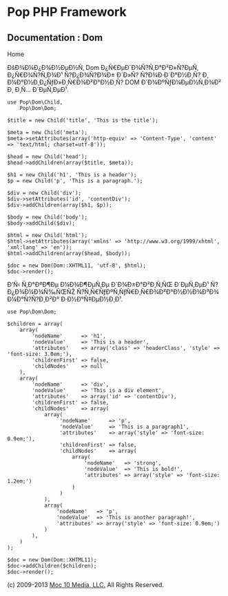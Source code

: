 Pop PHP Framework
=================

Documentation : Dom
-------------------

Home

ÐšÐ¾Ð¼Ð¿Ð¾Ð½ÐµÐ½Ñ‚ Dom Ð¿Ñ€ÐµÐ´Ð¾Ñ?Ñ‚Ð°Ð²Ð»Ñ?ÐµÑ‚ Ð¿Ñ€Ð¾Ñ?Ñ‚Ð¾Ð¹
Ñ?Ð¿Ð¾Ñ?Ð¾Ð± Ð´Ð»Ñ? Ñ?Ð¾Ð·Ð´Ð°Ð½Ð¸Ñ? Ð¸ Ð¼Ð°Ð½Ð¸Ð¿ÑƒÐ»Ð¸Ñ€Ð¾Ð²Ð°Ð½Ð¸Ñ?
DOM Ð´Ð¾ÐºÑƒÐ¼ÐµÐ½Ñ‚Ð¾Ð² Ð¸ Ð¸Ñ… Ð´ÐµÑ‚ÐµÐ¹.

    use Pop\Dom\Child,
        Pop\Dom\Dom;

    $title = new Child('title', 'This is the title');

    $meta = new Child('meta');
    $meta->setAttributes(array('http-equiv' => 'Content-Type', 'content' => 'text/html; charset=utf-8'));

    $head = new Child('head');
    $head->addChildren(array($title, $meta));

    $h1 = new Child('h1', 'This is a header');
    $p = new Child('p', 'This is a paragraph.');

    $div = new Child('div');
    $div->setAttributes('id', 'contentDiv');
    $div->addChildren(array($h1, $p));

    $body = new Child('body');
    $body->addChild($div);

    $html = new Child('html');
    $html->setAttributes(array('xmlns' => 'http://www.w3.org/1999/xhtml', 'xml:lang' => 'en'));
    $html->addChildren(array($head, $body));

    $doc = new Dom(Dom::XHTML11, 'utf-8', $html);
    $doc->render();

Ð’Ñ‹ Ñ‚Ð°ÐºÐ¶Ðµ Ð¼Ð¾Ð¶ÐµÑ‚Ðµ Ð´Ð¾Ð±Ð°Ð²Ð¸Ñ‚ÑŒ Ð´ÐµÑ‚ÐµÐ¹ Ñ?
Ð¿Ð¾Ð¼Ð¾Ñ‰ÑŒÑŽ Ñ?Ñ‚Ñ€ÑƒÐºÑ‚ÑƒÑ€Ð¸Ñ€Ð¾Ð²Ð°Ð½Ð½Ð¾Ð³Ð¾ Ð¼Ð°Ñ?Ñ?Ð¸Ð²Ð°
Ð·Ð½Ð°Ñ‡ÐµÐ½Ð¸Ð¹.

    use Pop\Dom\Dom;

    $children = array(
        array(
            'nodeName'      => 'h1',
            'nodeValue'     => 'This is a header',
            'attributes'    => array('class' => 'headerClass', 'style' => 'font-size: 3.0em;'),
            'childrenFirst' => false,
            'childNodes'    => null
        ),
        array(
            'nodeName'      => 'div',
            'nodeValue'     => 'This is a div element',
            'attributes'    => array('id' => 'contentDiv'),
            'childrenFirst' => false,
            'childNodes'    => array(
                array(
                     'nodeName'      => 'p',
                     'nodeValue'     => 'This is a paragraph1',
                     'attributes'    => array('style' => 'font-size: 0.9em;'),
                     'childrenFirst' => false,
                     'childNodes'    => array(
                         array(
                             'nodeName'   => 'strong',
                             'nodeValue'  => 'This is bold!',
                             'attributes' => array('style' => 'font-size: 1.2em;')
                         )
                     )
                ),
                array(
                    'nodeName'   => 'p',
                    'nodeValue'  => 'This is another paragraph!',
                    'attributes' => array('style' => 'font-size: 0.9em;')
                )
            ),
        )
    );

    $doc = new Dom(Dom::XHTML11);
    $doc->addChildren($children);
    $doc->render();

\(c) 2009-2013 [Moc 10 Media, LLC.](http://www.moc10media.com) All
Rights Reserved.
